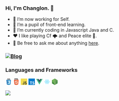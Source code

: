 ### Hi, I'm Changlon. 👋 

- 🔭 I’m now working for Self.
- 🌱 I’m a pupil of front-end learning. 
- 🤔 I’m currently coding in Javascript Java and C.
- ❤️ I like playing Cf 🌩 and Peace elite 🚗.
- 💬 Be free to ask me about anything [here](https://github.com/Changlon/Changlon/issues).

### <a href="https://blog.csdn.net/qq_35392733" target="_blank"> <img src="https://img.shields.io/badge/Blog-Changlon-%23333?style=for-the-badge" alt="Blog" /> </a> 

### Languages and Frameworks 

<code><img height="20" src="https://raw.githubusercontent.com/github/explore/80688e429a7d4ef2fca1e82350fe8e3517d3494d/topics/css/css.png"></code>
<code><img height="20" src="https://raw.githubusercontent.com/github/explore/80688e429a7d4ef2fca1e82350fe8e3517d3494d/topics/html/html.png"></code>
<code><img height="20" src="https://raw.githubusercontent.com/github/explore/80688e429a7d4ef2fca1e82350fe8e3517d3494d/topics/javascript/javascript.png"></code>
<code><img height="20" src="https://raw.githubusercontent.com/github/explore/80688e429a7d4ef2fca1e82350fe8e3517d3494d/topics/typescript/typescript.png"></code>
<code><img height="20" src="https://raw.githubusercontent.com/github/explore/80688e429a7d4ef2fca1e82350fe8e3517d3494d/topics/vue/vue.png"></code>
<code><img height="20" src="https://raw.githubusercontent.com/github/explore/80688e429a7d4ef2fca1e82350fe8e3517d3494d/topics/react/react.png"></code>
<code><img height="20" src="https://raw.githubusercontent.com/github/explore/80688e429a7d4ef2fca1e82350fe8e3517d3494d/topics/nodejs/nodejs.png"></code>


<div>
<img align="left" src="https://github-readme-stats.vercel.app/api?username=changlongzhou&show_icons=true&hide_border=true">
</div>
